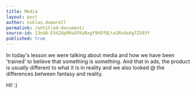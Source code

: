 ```yaml
---
title: Media
layout: post
author: niklas.damarell
permalink: /untitled-document/
source-id: 13ndA-E542UpRRuGFKzBxgf9hEfQLta1RsdaXg7ZS93Y
published: true
---
```

In today's lesson we were talking about media and how we have been 'trained’ to believe that something is something. And that in ads, the product is usually different to what it is in reality and we also looked @ the differences between fantasy and reality. 

Hi! :)

